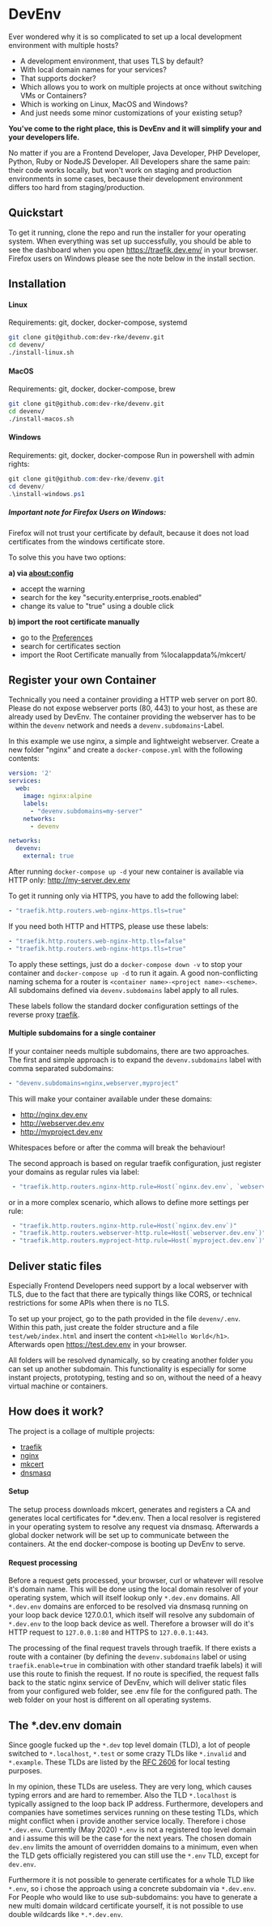 # DevEnv

Ever wondered why it is so complicated to set up a local development environment with multiple hosts?

* A development environment, that uses TLS by default?
* With local domain names for your services?
* That supports docker?
* Which allows you to work on multiple projects at once without switching VMs or Containers?
* Which is working on Linux, MacOS and Windows?
* And just needs some minor customizations of your existing setup?

**You've come to the right place, this is DevEnv and it will simplify your and your developers life.**

No matter if you are a Frontend Developer, Java Developer, PHP Developer, Python, Ruby or NodeJS Developer. 
All Developers share the same pain: their code works locally, but won't work on staging and production environments 
in some cases, because their development environment differs too hard from staging/production. 


## Quickstart

To get it running, clone the repo and run the installer for your operating system.
When everything was set up successfully, you should be able to see the dashboard when
you open https://traefik.dev.env/ in your browser.
Firefox users on Windows please see the note below in the install section.


## Installation

#### Linux

Requirements: git, docker, docker-compose, systemd
```bash
git clone git@github.com:dev-rke/devenv.git
cd devenv/
./install-linux.sh
```

#### MacOS

Requirements: git, docker, docker-compose, brew
```bash
git clone git@github.com:dev-rke/devenv.git
cd devenv/
./install-macos.sh
```

#### Windows

Requirements: git, docker, docker-compose
Run in powershell with admin rights:
```powershell
git clone git@github.com:dev-rke/devenv.git
cd devenv/
.\install-windows.ps1
```

##### Important note for Firefox Users on Windows:
Firefox will not trust your certificate by default, because it does not load certificates from the windows certificate store.

To solve this you have two options:

**a) via [about:config](about:config)**
* accept the warning
* search for the key "security.enterprise_roots.enabled"
* change its value to "true" using a double click

**b) import the root certificate manually**
* go to the [Preferences](about:preferences)
* search for certificates section
* import the Root Certificate manually from %localappdata%/mkcert/


## Register your own Container

Technically you need a container providing a HTTP web server on port 80.
Please do not expose webserver ports (80, 443) to your host, as these are already used by DevEnv.
The container providing the webserver has to be within the ```devenv``` network and needs a ```devenv.subdomains```-Label.

In this example we use nginx, a simple and lightweight webserver.
Create a new folder "nginx" and create a ```docker-compose.yml``` with the following contents:
```yaml
version: '2'
services:
  web:
    image: nginx:alpine
    labels:
      - "devenv.subdomains=my-server"
    networks:
      - devenv

networks:
  devenv:
    external: true
```

After running ```docker-compose up -d``` your new container is available via HTTP only: http://my-server.dev.env

To get it running only via HTTPS, you have to add the following label:
```yaml
- "traefik.http.routers.web-nginx-https.tls=true"
``` 

If you need both HTTP and HTTPS, please use these labels:
```yaml
- "traefik.http.routers.web-nginx-http.tls=false"
- "traefik.http.routers.web-nginx-https.tls=true"
``` 
To apply these settings, just do a ```docker-compose down -v``` to stop your container 
and ```docker-compose up -d``` to run it again.
A good non-conflicting naming schema for a router is ```<container name>-<project name>-<scheme>```.
All subdomains defined via ```devenv.subdomains``` label apply to all rules. 

These labels follow the standard docker configuration settings of the 
reverse proxy [traefik](https://containo.us/traefik/).

#### Multiple subdomains for a single container

If your container needs multiple subdomains, there are two approaches.
The first and simple approach is to expand the ```devenv.subdomains``` label with comma separated subdomains:
```yaml
- "devenv.subdomains=nginx,webserver,myproject"
```
This will make your container available under these domains:
* http://nginx.dev.env
* http://webserver.dev.env
* http://myproject.dev.env

Whitespaces before or after the comma will break the behaviour!

The second approach is based on regular traefik configuration, just register your domains as regular rules via label:
```yaml
 - "traefik.http.routers.nginx-http.rule=Host(`nginx.dev.env`, `webserver.dev.env`, `myproject.dev.env`)"
```
or in a more complex scenario, which allows to define more settings per rule:
```yaml
 - "traefik.http.routers.nginx-http.rule=Host(`nginx.dev.env`)"
 - "traefik.http.routers.webserver-http.rule=Host(`webserver.dev.env`)"
 - "traefik.http.routers.myproject-http.rule=Host(`myproject.dev.env`)"
```

## Deliver static files

Especially Frontend Developers need support by a local webserver with TLS, 
due to the fact that there are typically things like CORS, 
or technical restrictions for some APIs when there is no TLS.

To set up your project, go to the path provided in the file ```devenv/.env```.
Within this path, just create the folder structure and a file ```test/web/index.html```
and insert the content ```<h1>Hello World</h1>```. Afterwards open https://test.dev.env in your browser.

All folders will be resolved dynamically, so by creating another folder you can set up another subdomain. 
This functionality is especially for some instant projects, prototyping, testing and so on, 
without the need of a heavy virtual machine or containers.


## How does it work?

The project is a collage of multiple projects:
* [traefik](https://containo.us/traefik/)
* [nginx](https://www.nginx.com/)
* [mkcert](https://github.com/FiloSottile/mkcert)
* [dnsmasq](http://www.thekelleys.org.uk/dnsmasq/doc.html)

#### Setup
The setup process downloads mkcert, generates and registers a CA and generates local certificates for *.dev.env. 
Then a local resolver is registered in your operating system to resolve any request via dnsmasq. 
Afterwards a global docker network will be set up to communicate between the containers. 
At the end docker-compose is booting up DevEnv to serve.

#### Request processing
Before a request gets processed, your browser, curl or whatever will resolve it's domain name.
This will be done using the local domain resolver of your operating system, which will itself lookup 
only ```*.dev.env``` domains. All ```*.dev.env``` domains are enforced to be resolved via dnsmasq running 
on your loop back device 127.0.0.1, which itself will resolve any subdomain of ```*.dev.env``` to the loop back
device as well. Therefore a browser will do it's HTTP request to ```127.0.0.1:80``` and HTTPS to ```127.0.0.1:443```.

The processing of the final request travels through traefik. If there exists a route with a container (by defining the
```devenv.subdomains``` label or using ```traefik.enable=true``` in combination with other standard traefik labels) 
it will use this route to finish the request.
If no route is specified, the request falls back to the static nginx service of DevEnv, 
which will deliver static files from your configured web folder, see .env file for the configured path. 
The web folder on your host is different on all operating systems.

## The *.dev.env domain

Since google fucked up the ```*.dev``` top level domain (TLD), a lot of people switched to ```*.localhost```, 
```*.test``` or some crazy TLDs like ```*.invalid``` and ```*.example```. 
These TLDs are listed by the [RFC 2606](https://tools.ietf.org/html/rfc2606#page-2) for local testing purposes. 

In my opinion, these TLDs are useless. They are very long, which causes typing errors and are hard to remember.
Also the TLD ```*.localhost``` is typically assigned to the loop back IP address.
Furthermore, developers and companies have sometimes services running on these testing TLDs, 
which might conflict when i provide another service locally.
Therefore i chose ```*.dev.env```.
Currently (May 2020) ```*.env``` is not a registered top level domain and i assume this will be the case for the next years.
The chosen domain ```dev.env``` limits the amount of overridden domains to a minimum,
even when the TLD gets officially registered you can still use the ```*.env``` TLD, except for ```dev.env```.

Furthermore it is not possible to generate certificates for a whole TLD like ```*.env```, 
so i chose the approach using a concrete subdomain via ```*.dev.env```.
For People who would like to use sub-subdomains: you have to generate a new multi domain wildcard certificate yourself, 
it is not possible to use double wildcards like ```*.*.dev.env```.